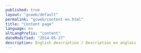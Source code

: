 ```yaml
---
published: true
layout: "gcweb/default"
permalink: "gcweb/content-en.html"
title: "Content page"
language: en
altLangPrefix: "content"
dateModified: "2014-05-27"
description: English description / Description en anglais
---
```


